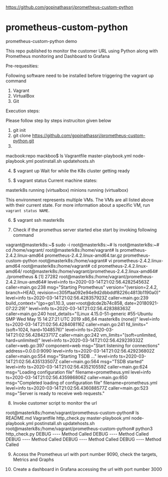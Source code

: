 https://github.com/gopinathassrj/prometheus-custom-python

# prometheus-custom-python
prometheus-custom-python demo

This repo published to monitor the customer URL using Python along with Prometheus monitoring and Dashboard to Grafana


Pre-requesities:

Following software need to be installed before triggering the vagrant up command

1. Vagrant
2. VirtualBox 
3. Git

Execution steps: 

Please follow step by steps instruciton given below
1. git init 
2. git clone https://github.com/gopinathassrj/prometheus-custom-python.git
3. 
macbook:repo mackboo$ ls
Vagrantfile	master-playbook.yml	node-playbook.yml	postinstall.sh		updatehosts.sh

4. $ vagrant up
Wait for while the K8s cluster getting ready

5. $ vagrant status
Current machine states:

masterk8s                 running (virtualbox)
minions                   running (virtualbox)

This environment represents multiple VMs. The VMs are all listed
above with their current state. For more information about a specific
VM, run `vagrant status NAME`.

6. $ vagrant ssh masterk8s

7. Check if the promethus server started else start by invoking following command

vagrant@masterk8s:~$ sudo -i
root@masterk8s:~# ls
root@masterk8s:~# cd /home/vagrant/
root@masterk8s:/home/vagrant# ls
prometheus-2.4.2.linux-amd64  prometheus-2.4.2.linux-amd64.tar.gz  prometheus-custom-python
root@masterk8s:/home/vagrant# vi prometheus-2.4.2.linux-amd64
root@masterk8s:/home/vagrant# cd prometheus-2.4.2.linux-amd64/
root@masterk8s:/home/vagrant/prometheus-2.4.2.linux-amd64# ./prometheus &
[1] 27282
root@masterk8s:/home/vagrant/prometheus-2.4.2.linux-amd64# level=info ts=2020-03-14T21:02:56.428254563Z caller=main.go:238 msg="Starting Prometheus" version="(version=2.4.2, branch=HEAD, revision=c305ffaa092e94e9d2dbbddf8226c4813b1190a0)"
level=info ts=2020-03-14T21:02:56.428357923Z caller=main.go:239 build_context="(go=go1.10.3, user=root@dcde2b74c858, date=20180921-07:22:29)"
level=info ts=2020-03-14T21:02:56.428388363Z caller=main.go:240 host_details="(Linux 4.15.0-51-generic #55-Ubuntu SMP Wed May 15 14:27:21 UTC 2019 x86_64 masterk8s (none))"
level=info ts=2020-03-14T21:02:56.428408116Z caller=main.go:241 fd_limits="(soft=1024, hard=1048576)"
level=info ts=2020-03-14T21:02:56.428423717Z caller=main.go:242 vm_limits="(soft=unlimited, hard=unlimited)"
level=info ts=2020-03-14T21:02:56.429239332Z caller=web.go:397 component=web msg="Start listening for connections" address=0.0.0.0:9090
level=info ts=2020-03-14T21:02:56.429236802Z caller=main.go:554 msg="Starting TSDB ..."
level=info ts=2020-03-14T21:02:56.435133507Z caller=main.go:564 msg="TSDB started"
level=info ts=2020-03-14T21:02:56.435210559Z caller=main.go:624 msg="Loading configuration file" filename=prometheus.yml
level=info ts=2020-03-14T21:02:56.435986806Z caller=main.go:650 msg="Completed loading of configuration file" filename=prometheus.yml
level=info ts=2020-03-14T21:02:56.436088577Z caller=main.go:523 msg="Server is ready to receive web requests."

8. Invoke customer script to monitor the url

root@masterk8s:/home/vagrant/prometheus-custom-python# ls
README.md  Vagrantfile  http_check.py  master-playbook.yml  node-playbook.yml  postinstall.sh  updatehosts.sh
root@masterk8s:/home/vagrant/prometheus-custom-python# python3 http_check.py
DEBUG ---- Method Called
DEBUG ---- Method Called
DEBUG ---- Method Called
DEBUG ---- Method Called
DEBUG ---- Method Called


9. Access the Prometheus url with port number 9090, check the targets, Metrics and Graphs

 
 

 

10. Create a dashboard in Grafana accessing the url with port number 3000

 


